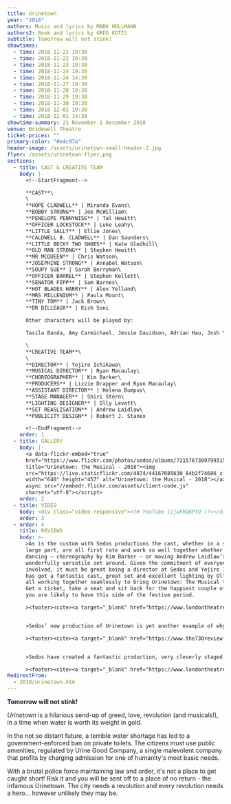 ```yaml
---
title: Urinetown
year: "2018"
authors: Music and lyrics by MARK HOLLMANN
authors2: Book and lyrics by GREG KOTIS
subtitle: Tomorrow will not stink!
showtimes:
  - time: 2018-11-21 19:30
  - time: 2018-11-22 19:30
  - time: 2018-11-23 19:30
  - time: 2018-11-24 19:30
  - time: 2018-11-24 14:30
  - time: 2018-11-27 19:30
  - time: 2018-11-28 19:30
  - time: 2018-11-29 19:30
  - time: 2018-11-30 19:30
  - time: 2018-12-01 19:30
  - time: 2018-12-01 14:30
showtime-summary: 21 November-1 December 2018
venue: Bridewell Theatre
ticket-prices: ""
primary-color: "#e4c97a"
header-image: /assets/urinetown-small-header-2.jpg
flyer: /assets/urinetown-flyer.png
sections:
  - title: CAST & CREATIVE TEAM
    body: |-
      <!--StartFragment-->

      **CAST**\
      \
      **HOPE CLADWELL** | Miranda Evans\
      **BOBBY STRONG** | Joe McWilliam\
      **PENELOPE PENNYWISE** | Tal Hewitt\
      **OFFICER LOCKSTOCK** | Luke Leahy\
      **LITTLE SALLY** | Ellie Jones\
      **CALDWELL B. CLADWELL** | Dan Saunders\
      **LITTLE BECKY TWO SHOES** | Kate Gledhill\
      **OLD MAN STRONG** | Stephen Hewitt\
      **MR MCQUEEN** | Chris Watson\
      **JOSEPHINE STRONG** | Annabel Watson\
      **SOUPY SUE** | Sarah Berryman\
      **OFFICER BARREL** | Stephen Kellett\
      **SENATOR FIPP** | Sam Barnes\
      **HOT BLADES HARRY** | Alex Yelland\
      **MRS MILLENIUM** | Paula Mount\
      **TINY TOM** | Jack Brown\
      **DR BILLEAUX** | Kish Soni

      Other characters will be played by:

      Tasila Banda, Amy Carmichael, Jessie Davidson, Adrian Hau, Josh Yeardley

      \
      **CREATIVE TEAM**\
      \
      **DIRECTOR** | Yojiro Ichikawa\
      **MUSICAL DIRECTOR** | Ryan Macaulay\
      **CHOREOGRAPHER** | Kim Barker\
      **PRODUCERS** | Lizzie Drapper and Ryan Macaulay\
      **ASSISTANT DIRECTOR** | Helena Bumpus\
      **STAGE MANAGER** | Shiri Stern\
      **LIGHTING DESIGNER** | Olly Levett\
      **SET REASLISATION** | Andrew Laidlaw\
      **PUBLICITY DESIGN** | Robert J. Stanex

      <!--EndFragment-->
    order: 1
  - title: GALLERY
    body: |-
      <a data-flickr-embed="true"
      href="https://www.flickr.com/photos/sedos/albums/72157673097993157"
      title="Urinetown: the Musical - 2018"><img
      src="https://live.staticflickr.com/4874/44167685630_84b2f74686_z.jpg"
      width="640" height="457" alt="Urinetown: the Musical - 2018"></a><script
      async src="//embedr.flickr.com/assets/client-code.js"
      charset="utf-8"></script>
    order: 2
  - title: VIDEO
    body: <div class="video-responsive"><?# YouTube iijwhhQ6PtU /?></div>
    order: 3
  - order: 4
    title: REVIEWS
    body: >-
      >As is the custom with Sedos productions the cast, whether in a small or
      large part, are all first rate and work so well together whether singing,
      dancing – choreography by Kim Barker – or moving Andrew Laidlaw’s
      wonderfully versatile set around. Given the commitment of everyone
      involved, it must be great being a director at Sedos and Yojiro Ichikawa
      has got a fantastic cast, great set and excellent lighting by Olly Levett
      all working together seamlessly to bring Urinetown: The Musical to life…
      Get a ticket, take a seat and sit back for the happiest couple of hours
      you are likely to have this side of the festive period.

      ><footer><cite><a target="_blank" href="https://www.londontheatre1.com/reviews/musical/urinetown-the-musical-at-the-bridewell-theatre/">Urinetown, 2018, London Theatre 1</a></cite></footer>


      >Sedos’ new production of Urinetown is yet another example of why they should be considered one of the best amateur companies in London, if not the country… I feel as though this review is slightly too glowing but honestly, it’s a struggle to find fault. For a show that charges under £20 per ticket, this is a superb night out with plenty of bang for your buck.

      ><footer><cite><a target="_blank" href="https://www.the730review.co.uk/2018/11/22/urinetown-sedos/">Urinetown, 2018, The 730 Review</a></cite></footer>


      >Sedos have created a fantastic production, very cleverly staged in the round and with minimal set which allows for a very fluid production that keeps incredible pace throughout. The direction by Yojiro Ichikawa was fantastic, getting the most out of his cast and theatre, using every possible entrance to make sure the audience is pulled into the show… The Musical Direction by Ryan Macaulay was equally as impressive, with a great sound being produced by the band alongside flawless harmonies from the cast. The powerhouse of voices created a purely superb resonance with apparent ease; a delight to the ears of the audience.

      ><footer><cite><a target="_blank" href="https://www.londontheatrereviews.co.uk/post.cfm?p=668">Urinetown, 2018, London Theatre Reviews</a></cite></footer>
RedirectFrom:
  - 2018/urinetown.htm
---
```

**Tomorrow will not stink!**

*Urinetown* is a hilarious send-up of greed, love, revolution (and musicals!), in a time when water is worth its weight in gold.

In the not so distant future, a terrible water shortage has led to a government-enforced ban on private toilets. The citizens must use public amenities, regulated by Urine Good Company, a single malevolent company that profits by charging admission for one of humanity's most basic needs.

With a brutal police force maintaining law and order, it's not a place to get caught short! Risk it and you will be sent off to a place of no return - the infamous Urinetown. The city needs a revolution and every revolution needs a hero... however unlikely they may be.
